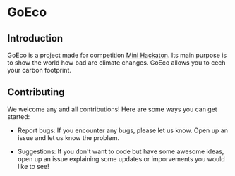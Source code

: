 # GoEco

## Introduction 
GoEco is a project made for competition [Mini Hackaton](https://nowaakademia.org/mini-hackathon/mini-hackathon-edycja-iii/). Its main purpose is to show the world how bad are climate changes. GoEco allows you to cech your carbon footprint. 

## Contributing 
We welcome any and all contributions! Here are some ways you can get started:

- Report bugs: If you encounter any bugs, please let us know. Open up an issue and let us know the problem.

- Suggestions: If you don't want to code but have some awesome ideas, open up an issue explaining some updates or imporvements you would like to see!
